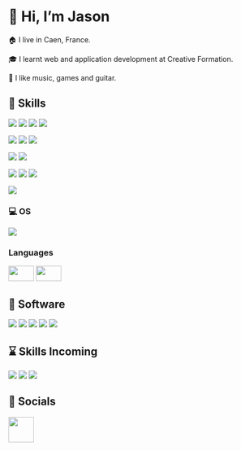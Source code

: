 # 👋 Hi, I’m Jason

<p>🏠 I live in Caen, France.</p>
<p>🎓 I learnt web and application development at Creative Formation.</p>
<p>💜 I like music, games and guitar.</p>

## 🔧 Skills
<img src="https://img.shields.io/badge/HTML5-E34F26?style=for-the-badge&logo=html5&logoColor=white" /> <img src="https://img.shields.io/badge/CSS3-1572B6?style=for-the-badge&logo=css3&logoColor=white" /> <img src="https://img.shields.io/badge/Bootstrap-563D7C?style=for-the-badge&logo=bootstrap&logoColor=white" /> <img src="https://img.shields.io/badge/Sass-CC6699?style=for-the-badge&logo=sass&logoColor=white" />

<img src="https://img.shields.io/badge/JavaScript-323330?style=for-the-badge&logo=javascript&logoColor=F7DF1E" /> <img src="https://img.shields.io/badge/Node%20js-339933?style=for-the-badge&logo=nodedotjs&logoColor=white" /> <img src="https://img.shields.io/badge/React-20232A?style=for-the-badge&logo=react&logoColor=61DAFB" />

<img src="https://img.shields.io/badge/MySQL-005C84?style=for-the-badge&logo=mysql&logoColor=white" /> <img src="https://img.shields.io/badge/MariaDB-003545?style=for-the-badge&logo=mariadb&logoColor=white" />

<img src="https://img.shields.io/badge/PHP-777BB4?style=for-the-badge&logo=php&logoColor=white" /> <img src="https://img.shields.io/badge/Laravel-FF2D20?style=for-the-badge&logo=laravel&logoColor=white"/> <img src="https://img.shields.io/badge/Composer-885630?style=for-the-badge&logo=Composer&logoColor=white" />

<img src="https://img.shields.io/badge/Wordpress-21759B?style=for-the-badge&logo=wordpress&logoColor=white" />

### 💻 OS

<img src="https://img.shields.io/badge/Windows-0078D6?style=for-the-badge&logo=windows&logoColor=white" />

### Languages

<img src="https://upload.wikimedia.org/wikipedia/commons/thumb/9/93/Flag_of_France_%281794%E2%80%931815%2C_1830%E2%80%931974%29.svg/langfr-225px-Flag_of_France_%281794%E2%80%931815%2C_1830%E2%80%931974%29.svg.png" style="width: 50px; height: 30px;"/> <img src="https://upload.wikimedia.org/wikipedia/commons/thumb/8/83/Flag_of_the_United_Kingdom_%283-5%29.svg/langfr-225px-Flag_of_the_United_Kingdom_%283-5%29.svg.png" style="width: 50px; height: 30px;"/>


## 💾 Software

<img src="https://img.shields.io/badge/VSCode-0078D4?style=for-the-badge&logo=visual%20studio%20code&logoColor=white" /> <img src="https://img.shields.io/badge/GIT-E44C30?style=for-the-badge&logo=git&logoColor=white" /> <img src="https://img.shields.io/badge/GitHub-100000?style=for-the-badge&logo=github&logoColor=white" /> <img src="https://img.shields.io/badge/Figma-F24E1E?style=for-the-badge&logo=figma&logoColor=white" /> <img src="https://img.shields.io/badge/Canva-%2300C4CC.svg?&style=for-the-badge&logo=Canva&logoColor=white" />

## ⌛ Skills Incoming

<img src="https://img.shields.io/badge/Docker-2CA5E0?style=for-the-badge&logo=docker&logoColor=white" /> <img src="https://img.shields.io/badge/C%23-239120?style=for-the-badge&logo=c-sharp&logoColor=white" /> <img src="https://img.shields.io/badge/MongoDB-4EA94B?style=for-the-badge&logo=mongodb&logoColor=white" />

## 👥 Socials
<a href="https://www.linkedin.com/in/jason-vauquelin/" target="_blank">
  <img src="https://upload.wikimedia.org/wikipedia/commons/thumb/8/81/LinkedIn_icon.svg/2048px-LinkedIn_icon.svg.png" style="width: 50px; height: 50px;"/>
</a>
